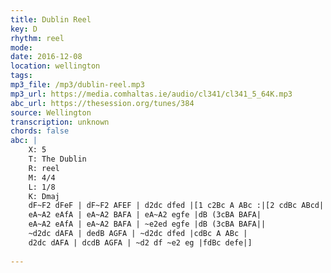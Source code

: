 ```yaml
---
title: Dublin Reel
key: D
rhythm: reel
mode: 
date: 2016-12-08
location: wellington
tags: 
mp3_file: /mp3/dublin-reel.mp3
mp3_url: https://media.comhaltas.ie/audio/cl341/cl341_5_64K.mp3
abc_url: https://thesession.org/tunes/384
source: Wellington
transcription: unknown
chords: false
abc: |
    X: 5
    T: The Dublin
    R: reel
    M: 4/4
    L: 1/8
    K: Dmaj
    dF~F2 dFeF | dF~F2 AFEF | d2dc dfed |[1 c2Bc A ABc :|[2 cdBc ABcd||
    eA~A2 eAfA | eA~A2 BAFA | eA~A2 egfe |dB (3cBA BAFA|
    eA~A2 eAfA | eA~A2 BAFA | ~e2ed egfe |dB (3cBA BAFA||
    ~d2dc dAFA | dedB AGFA | ~d2dc dfed |cdBc A ABc |
    d2dc dAFA | dcdB AGFA | ~d2 df ~e2 eg |fdBc defe|]
    
---
```


